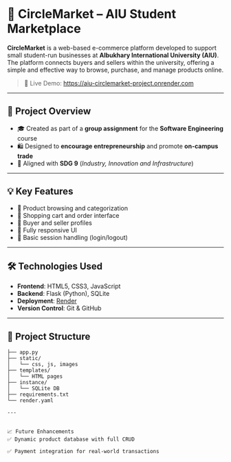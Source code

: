 # 🛒 CircleMarket – AIU Student Marketplace

**CircleMarket** is a web-based e-commerce platform developed to support small student-run businesses at **Albukhary International University (AIU)**. The platform connects buyers and sellers within the university, offering a simple and effective way to browse, purchase, and manage products online.

> 🚀 Live Demo: https://aiu-circlemarket-project.onrender.com

---

## 📌 Project Overview

- 🎓 Created as part of a **group assignment** for the **Software Engineering** course
- 🛍️ Designed to **encourage entrepreneurship** and promote **on-campus trade**
- 🌱 Aligned with **SDG 9** (*Industry, Innovation and Infrastructure*)

---

## 💡 Key Features

- 🧾 Product browsing and categorization
- 🛒 Shopping cart and order interface 
- 👤 Buyer and seller profiles
- 📱 Fully responsive UI
- 🔐 Basic session handling (login/logout)

---

## 🛠️ Technologies Used

- **Frontend**: HTML5, CSS3, JavaScript
- **Backend**: Flask (Python), SQLite
- **Deployment**: [Render](https://render.com)
- **Version Control**: Git & GitHub

---

## 📂 Project Structure

```plaintext
├── app.py
├── static/
│   └── css, js, images
├── templates/
│   └── HTML pages
├── instance/
│   └── SQLite DB
├── requirements.txt
└── render.yaml

---


📈 Future Enhancements
✅ Dynamic product database with full CRUD

✅ Payment integration for real-world transactions
